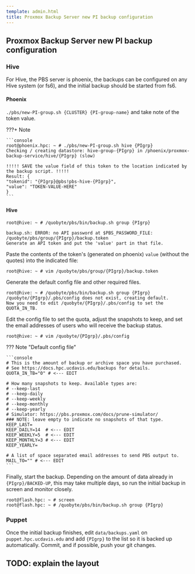 ```yaml
---
template: admin.html
title: Proxmox Backup Server new PI backup configuration
---
```


## Proxmox Backup Server new PI backup configuration

### Hive

For Hive, the PBS server is phoenix, the backups can be configured on any Hive system (or fs6), and the initial backup
should be started from fs6.

#### Phoenix

`./pbs/new-PI-group.sh {CLUSTER} {PI-group-name}` and take note of the token value.

???+ Note

    ```console
    root@phoenix.hpc: ~ # ./pbs/new-PI-group.sh hive {PIgrp}
    Checking / creating datastore: hive-group-{PIgrp} in /phoenix/proxmox-backup-service/hive/{PIgrp} (slow)

    !!!!! SAVE the value field of this token to the location indicated by the backup script. !!!!!
    Result: {
    "tokenid": "{PIgrp}@pbs!pbs-hive-{PIgrp}",
    "value": "TOKEN-VALUE-HERE"
    }
    ```

#### Hive

```console
root@hive: ~ # /quobyte/pbs/bin/backup.sh group {PIgrp}

backup.sh: ERROR: no API password at $PBS_PASSWORD_FILE: /quobyte/pbs/group/{PIgrp}/backup.token
Generate an API token and put the 'value' part in that file.
```

Paste the contents of the token's (generated on phoenix) `value` (without the quotes) into the indicated file:

```console
root@hive: ~ # vim /quobyte/pbs/group/{PIgrp}/backup.token
```

Generate the default config file and other required files.

```console
root@hive: ~ # /quobyte/pbs/bin/backup.sh group {PIgrp}
/quobyte/{PIgrp}/.pbs/config does not exist, creating default.
Now you need to edit /quobyte/{PIgrp}/.pbs/config to set the QUOTA_IN_TB.
```

Edit the config file to set the quota, adjust the snapshots to keep, and set the email addresses of users who will
receive the backup status.

```console
root@hive: ~ # vim /quobyte/{PIgrp}/.pbs/config
```

??? Note "Default config file"

    ```console
    # This is the amount of backup or archive space you have purchased.
    # See https://docs.hpc.ucdavis.edu/backups for details.
    QUOTA_IN_TB="0" # <--- EDIT

    # How many snapshots to keep. Available types are:
    # --keep-last
    # --keep-daily
    # --keep-weekly
    # --keep-monthly
    # --keep-yearly
    # Simulator: https://pbs.proxmox.com/docs/prune-simulator/
    ### NOTE: leave empty to indicate no snapshots of that type.
    KEEP_LAST=
    KEEP_DAILY=14  # <--- EDIT
    KEEP_WEEKLY=5  # <--- EDIT
    KEEP_MONTHLY=3 # <--- EDIT
    KEEP_YEARLY=

    # A list of space separated email addresses to send PBS output to.
    MAIL_TO="" # <--- EDIT
    ```

Finally, start the backup. Depending on the amount of data already in `{PIgrp}/BACKED-UP`, this may take multiple days,
so run the initial backup in screen and monitor closely.

```console
root@flash.hpc: ~ # screen
root@flash.hpc: ~ # /quobyte/pbs/bin/backup.sh group {PIgrp}
```

### Puppet

Once the initial backup finishes, edit `data/backups.yaml` on `puppet.hpc.ucdavis.edu` and add `{PIgrp}` to the list so
it is backed up automatically. Commit, and if possible, push your git changes.

## TODO: explain the layout

